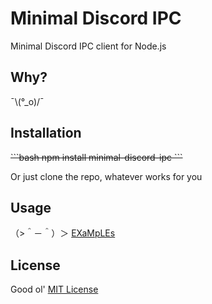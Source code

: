 # Minimal Discord IPC
Minimal Discord IPC client for Node.js

## Why?
¯\\(°_o)/¯

## Installation

<s>
```bash
npm install minimal-discord-ipc
```
</s>

Or just clone the repo, whatever works for you

## Usage
（>＾－＾）＞ [EXaMpLEs](examples/)


## License
Good ol' [MIT License](LICENSE)
